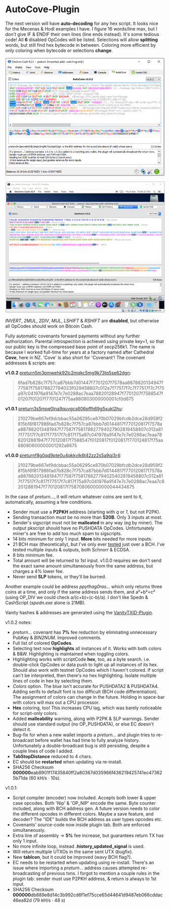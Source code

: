 # AutoCove-Plugin

The next version will have **auto-decoding** for any hex script. It looks nice for the Mecenas & Hodl examples I have. I figure 16 words/line max, but I *don't* give IF & ENDIF their own lines (line ends instead). It's some tedious code! All **6** disabled OpCodes will be listed. Selections will allow **splitting** words, but still find hex bytecode in between. Coloring more efficient by only coloring when bytecode or selections **change**.

![alt text](https://github.com/TinosNitso/AutoCove-Plugin/blob/main/v1.0.2.png)

![alt text](https://github.com/TinosNitso/AutoCove-Plugin/blob/main/v1.0.2_macOS.png)

*INVERT*, *2MUL*, *2DIV*, *MUL*, *LSHIFT* & *RSHIFT* are **disabled**, but otherwise all OpCodes should work on Bitcoin Cash.

Fully automatic covenants forward payments without any further authorization. Parental introspection is achieved using private key=1, so that our public key is the compressed base point of secp256k1. The name is because I worked full-time for years at a factory named after Cathedral **Cove**, here in NZ. 'Cove' is also short for 'Covenant'! The covenant addresses & scripts are:

**v1.0.2** [preturn5m3pmwehk92lc2mqkc5mg9k73tq5se62dgn](https://www.blockchain.com/bch/address/preturn5m3pmwehk92lc2mqkc5mg9k73tq5se62dgn):
>6fad7b828c7f757ca87bbb7d01447f7701207f7578aa8878820134947f77587f758178827794023f029458807c012a7f77517f7c7f77517f7c7f75a97c041976a9147e7c7e0288ac7eaa78820128947f7701207f7588547f01207f01207f7701247f75aa880803000000001cf0d675

**v1.0.1** [preturn3s5mpe0lna9quvgcs606pffh69g5xukl2hu](https://www.blockchain.com/bch/address/preturn3s5mpe0lna9quvgcs606pffh69g5xukl2hu):
>210279be667ef9dcbbac55a06295ce870b07029bfcdb2dce28d959f2815b16f817986fad7b828c7f757ca87bbb7d0144817f770120817f7578aa887882013481947f77587f758178827794027902819458807c012a817f77517f7c817f77517f7c817f75a97c041976a9147e7c7e0288ac7eaa7882012881947f770120817f7588547f0120817f0120817f770124817f75aa88080600000001292a8675

**v1.0.0** [preturnf8g0qd9pte0u4qkkvlk6t42zz2s5a9qj3r4](https://www.blockchain.com/bch/address/preturnf8g0qd9pte0u4qkkvlk6t42zz2s5a9qj3r4):
>210279be667ef9dcbbac55a06295ce870b07029bfcdb2dce28d959f2815b16f817986fad7b828c7f757ca87bbb7d0144817f770120817f7578aa887882013481947f77587f758178827794025402819458807c012a817f77517f7c817f77517f7c817f75a97c041976a9147e7c7e0288ac7eaa7c82012881947f770120817f758708060000000044434675

In the case of *preturn*..., it will return whatever coins are sent to it, automatically, assuming a few conditions.
- Sender must use a **P2PKH** address (starting with *q* or *1*, but not P2PK).
- Sending transaction must be no more than **520B**. Only 3 inputs at most.
- Sender's sigscript must not be **malleated** in any way (eg by miner). The output pkscript should have no PUSHDATA OpCodes. Unfortunately miner's are free to add too much spam to sigscripts.
- 14 bits minimum for only 1 input. **More** bits needed for more inputs.
- 21 BCH max (theoretically), but I've only ever [tested](https://www.blockchain.com/bch/tx/c3350c09687b922c4d91d9a504b11ea9fac64e599b94975cc50d743f422eb7c4) just over a BCH. I've tested multiple inputs & outputs, both Schnorr & ECDSA.
- 8 bits minimum fee.
- Total amount will be returned to *1st* input. v1.0.0 requires we don't send the exact same amount simultaneously from the same address, but charges a 4% lower fee.
- Never send **SLP** tokens, or they'll be burned.

Another example could be address *ppythag0ras*... which only returns three coins at a time, and only if the same address sends them, and a²+b²=c² (using OP_DIV we could check a/(c+b)=(c-b)/a). I don't like Spedn & CashScript (*spedn.exe* alone is 21MB).

Vanity hashes & addresses are generated using the [VanityTXID-Plugin](https://github.com/TinosNitso/VanityTXID-Plugin).

v1.0.2 notes:
- *preturn...* covenant has **7%** fee reduction by eliminating unnecessary PubKey & *BIN2NUM*. Improved comments.
- Full list of colored **OpCodes**.
- Selecting text now **highlights** all instances of it. Works with both colors & B&W. Highlighting is maintained when toggling colors. 
- Highlighting works with scriptCode **hex**, too, as a byte search. i.e. double-click OpCodes or data push to light up all instances of its hex. Should also work with testnet OpCodes which I haven't colored. If script can't be interpreted, then there's no hex highlighting. Isolate multiple lines of code in hex by selecting them.
- *Colors* option. The blue isn't accurate for PUSHDATA2 & PUSHDATA4. Adding serifs to default font is too difficult (BCH code differentiation). The assignment of colors can change in the future. Holding in space-bar with colors will max out a CPU processor.
- **Hex** coloring, too! This increases CPU lag, which was barely noticeable for script-only colors.
- Added **malleability** warning, along with P2PK & SLP warnings. Sender should use standard output (no OP_PUSHDATA), or else EC doesn't detect it.
- Bug-fix for when a new wallet imports a *preturn...* and plugin tries to re-broadcast before wallet has had time to fully analyze history. Unfortunately a double-broadcast bug is still persisting, despite a couple lines of code I added.
- **TabStopDistance** reduced to 4 chars.
- EC should be **restarted** when updating via re-install.
- SHA256 Checksum **000000**eab8901f17435840ff2a80367d035966f436219425741ec473625b71da (60 kH/s · 10s).

v1.0.1:
- Script compiler (encoder) now included. Accepts both lower & upper case opcodes. Both 'Nip' & 'OP_NIP' encode the same. Byte counter included, along with BCH address gen. A future version needs to color the different opcodes in different colors. Maybe a save feature, and decoder? The "IDE" builds the BCH address as user types opcodes etc.
- Covenants' source-code now inside plugin tab. Both are enforced simultaneously.
- Extra line of assembly -> **5%** fee increase, but guarantees return TX has only 1 input.
- No more infinite loop, instead **.history_updated_signal** is used.
- Will return multiple UTXOs in the same sent UTX (bugfix).
- New **tabIcon**, but it could be improved (wavy BCH flag?).
- EC needs to be restarted when updating using re-install. There's an issue where importing a *preturn*... address causes attempted re-broadcasting of previous txns. I forgot to mention a couple rules in the plugin tab: sender must use P2PKH address, & return is always to 1st input.
- SHA256 Checksum **000000**db889e8d14c3b992cd6f1ef75cce65d44641d9487eb066cddac46ea82d (79 kH/s · 48 s)
